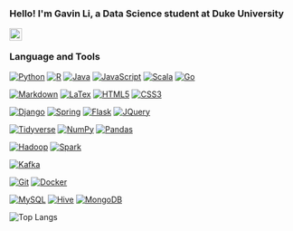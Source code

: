 ### Hello! I'm Gavin Li, a Data Science student at Duke University

<a href="https://www.linkedin.com/in/gavinligz">
<img align="left" alt="Linkedin" width="22px" src="https://cdn.jsdelivr.net/npm/simple-icons@v3/icons/linkedin.svg" />
</a>
<br />

### Language and Tools

<!--
[![Python](https://img.shields.io/badge/-Python-%23ffd343?style=flat&logo=python)](https://www.google.com)
[![Python](https://img.shields.io/badge/-Python-%233776AB?style=flat&logo=python&logoColor=%23ffd343)](https://www.google.com)
[![Python](https://img.shields.io/badge/-Python-%233776AB?style=flat&logo=python&labelColor=%23ffd343)](https://www.google.com)
-->
[![Python](https://img.shields.io/badge/-Python-%233776AB?style=flat&logo=python&logoColor=%23ffffff)](https://www.google.com)
[![R](https://img.shields.io/badge/-R-%23276DC2?style=flat&logo=R)](https://www.google.com)
[![Java](https://img.shields.io/badge/-Java-%23f89820?style=flat&logo=joplin)](https://www.google.com)
[![JavaScript](https://img.shields.io/badge/-JavaScript-%23000000?style=flat-square&logo=javascript)](https://www.google.com)
[![Scala](https://img.shields.io/badge/-Scala-%23DE3423?style=flat&logo=scala)](https://www.google.com)
[![Go](https://img.shields.io/badge/-Go-%2329BEB0?style=flat&logo=go&logoColor=%23ffffff)](https://www.google.com)

[![Markdown](https://img.shields.io/badge/-Markdown-%2321a2e3?style=flat&logo=markdown&logoColor=%23ffffff)](https://www.markdownguide.org/)
[![LaTex]()](https://www.google.com)
[![HTML5](https://img.shields.io/badge/-HTML5-E34F26?style=flat&logo=html5&logoColor=white)](https://www.google.com)
[![CSS3](https://img.shields.io/badge/-CSS3-1572B6?style=flat&logo=css3)](https://www.google.com)

[![Django](https://img.shields.io/badge/-Django-%230c4b33?style=flat&logo=django)](https://www.google.com)
[![Spring](https://img.shields.io/badge/-Spring-%236DB33F?style=flat&logo=spring&logoColor=%23ffffff)](https://spring.io)
[![Flask]()](https://www.google.com)
[![JQuery](https://img.shields.io/badge/-JQuery-%230769AD?style=flat&logo=jquery&logoColor=%23ffffff)](https://www.google.com)
<!--
[![SpringBoot](https://img.shields.io/badge/-Spring%20Boot-%236DB33F?style=flat&logo=springboot&logoColor=%23ffffff)](https://www.google.com)
[![React](https://img.shields.io/badge/-React-black?style=flat&logo=react)](https://www.google.com)
[![Express]()](https://www.google.com)
-->

[![Tidyverse](https://img.shields.io/badge/-Tidyverse-%231A162D?style=flat&logo=tidyverse&logoColor=%23ffffff)](https://www.google.com)
[![NumPy]()](https://www.google.com)
[![Pandas](https://img.shields.io/badge/-Pandas-%23150458?style=flat&logo=pandas&logoColor=%23ffffff)](https://www.google.com)

[![Hadoop](https://img.shields.io/badge/-Hadoop-%237ac0da?style=flat&logo=apachehadoop&logoColor=%23f5f701)](https://www.google.com)
[![Spark](https://img.shields.io/badge/-Spark-%233a383c?style=flat&logo=apachespark)](https://www.google.com)

[![Kafka]()](https://www.google.com)

[![Git](https://img.shields.io/badge/-Git-black?style=flat&logo=git)](https://www.google.com)
[![Docker](https://img.shields.io/badge/-Docker-%232496ED?style=flat&logo=docker&logoColor=%23ffffff)](https://www.google.com)

[![MySQL](https://img.shields.io/badge/-MySQL-%234479A1?style=flat&logo=mysql&logoColor=%23ffffff)](https://www.google.com)
[![Hive]()](https://www.google.com)
[![MongoDB](https://img.shields.io/badge/-MongoDB-FCA121?style=flat&logo=mongodb)](https://www.google.com)


![Top Langs](https://github-readme-stats-git-masterrstaa-rickstaa.vercel.app/api/top-langs/?username=gli81&theme=dracula&exclude_repo=machine-learning,gl_mod)


<!--
**gli81/gli81** is a ✨ _special_ ✨ repository because its `README.md` (this file) appears on your GitHub profile.

Here are some ideas to get you started:

- 🔭 I’m currently working on ...
- 🌱 I’m currently learning ...
- 👯 I’m looking to collaborate on ...
- 🤔 I’m looking for help with ...
- 💬 Ask me about ...
- 📫 How to reach me: ...
- 😄 Pronouns: ...
- ⚡ Fun fact: ...
-->
